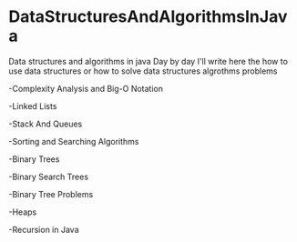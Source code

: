 # DataStructuresAndAlgorithmsInJava
Data structures and algorithms in java
Day by day I'll write here the how to use  data structures or how to solve data structures algrothms problems


-Complexity Analysis and Big-O Notation

-Linked Lists

-Stack And Queues

-Sorting and Searching Algorithms

-Binary Trees


-Binary Search Trees


-Binary Tree Problems


-Heaps

-Recursion in Java
